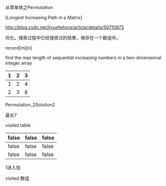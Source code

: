从零单排之Permutation

[Longest Increasing Path in a Matrix]

http://blog.csdn.net/liyuefeilong/article/details/50710973



优化。搜索过程中已经搜索过的结果，保存在一个数组中。

record[m][n]







find the max length of sequential increasing numbers in a two-dimensional integer array

| 1    | 2    | 3    |
| ---- | ---- | ---- |
| 1    | 2    | 4    |
| 2    | 3    | 6    |

Permutation_2Solution2



最长7

visited table

| false | false | false |
| ----- | ----- | ----- |
| false | false | false |
| false | false | false |





1进入找

visited 数组









